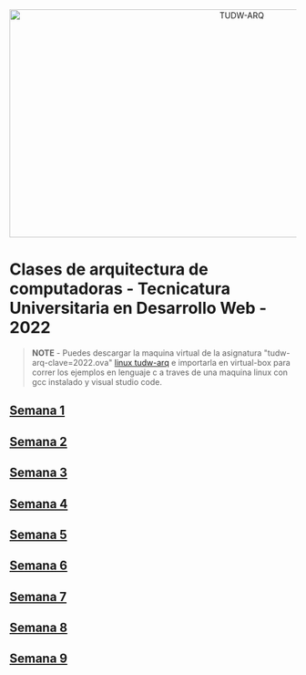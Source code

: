 <div align="center">
	<a href="https://github.com/ruiz-jose/tudw-arq/header.svg">
		<img src="header.svg" width="800" height="400" alt="TUDW-ARQ">
	</a>	
</div>

# Clases de arquitectura de computadoras - Tecnicatura Universitaria en Desarrollo Web - 2022

> **NOTE** - Puedes descargar la maquina virtual de la asignatura "tudw-arq-clave=2022.ova" [linux tudw-arq](https://drive.google.com/file/d/1BaPOo7rljAaHxAZYd7Eibd7w6VuXDTI2/view?usp=sharing) e importarla en virtual-box para correr los ejemplos en lenguaje c a traves de una maquina linux con gcc instalado y visual studio code.



##  **[Semana 1](/semana1/README.md)**
##  **[Semana 2](/semana2/README.md)**
##  **[Semana 3](/semana3/README.md)**
##  **[Semana 4](/semana4/README.md)**
##  **[Semana 5](/semana5/README.md)**
##  **[Semana 6](/semana6/README.md)**
##  **[Semana 7](/semana7/README.md)**
##  **[Semana 8](/semana8/README.md)**
##  **[Semana 9](/semana9/README.md)**

